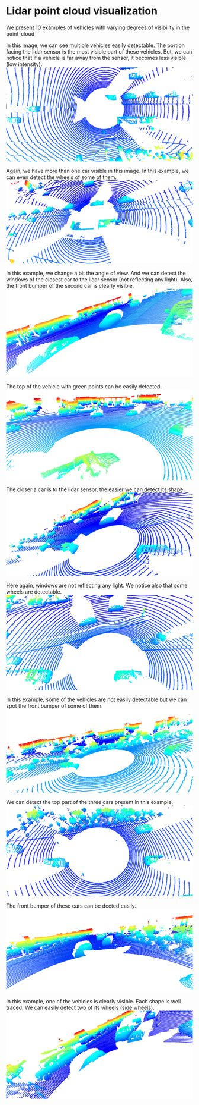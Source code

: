 # Lidar point cloud visualization
We present 10 examples of vehicles with varying degrees of visibility in the point-cloud <br>

In this image, we can see multiple vehicles easily detectable. The portion facing the lidar sensor is the most visible part of these vehicles. But, we can notice that if a vehicle is far away from the sensor, it becomes less visible (low intensity).
<img src="img/img_frames/frame0.png"/>
<br>

Again, we have more than one car visible in this image. In this example, we can even detect the wheels of some of them.
<img src="img/img_frames/frame31.png"/>
<br>

In this example, we change a bit the angle of view. And we can detect the windows of the closest car to the lidar sensor (not reflecting any light). Also, the front bumper of the second car is clearly visible.
<img src="img/img_frames/frame32.png"/>
<br>

The top of the vehicle with green points can be easily detected. 
<img src="img/img_frames/frame60.png"/>
<br>

The closer a car is to the lidar sensor, the easier we can detect its shape. 
<img src="img/img_frames/frame70.png"/>
<br>

Here again, windows are not reflecting any light. We notice also that some wheels are detectable.
<img src="img/img_frames/frame85.png"/>
<br>

In this example, some of the vehicles are not easily detectable but we can spot the front bumper of some of them.
<img src="img/img_frames/frame110.png"/>
<br>

We can detect the top part of the three cars present in this example.
<img src="img/img_frames/frame120.png"/>
<br>

The front bumper of these cars can be dected easily.
<img src="img/img_frames/frame130.png"/>
<br>

In this example, one of the vehicles is clearly visible. Each shape is well traced. We can easily detect two of its wheels (side wheels).
<img src="img/img_frames/frame156.png"/>